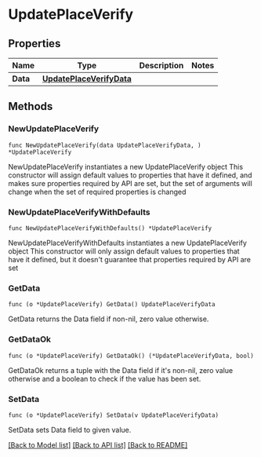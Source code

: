 # UpdatePlaceVerify

## Properties

Name | Type | Description | Notes
------------ | ------------- | ------------- | -------------
**Data** | [**UpdatePlaceVerifyData**](UpdatePlaceVerifyData.md) |  | 

## Methods

### NewUpdatePlaceVerify

`func NewUpdatePlaceVerify(data UpdatePlaceVerifyData, ) *UpdatePlaceVerify`

NewUpdatePlaceVerify instantiates a new UpdatePlaceVerify object
This constructor will assign default values to properties that have it defined,
and makes sure properties required by API are set, but the set of arguments
will change when the set of required properties is changed

### NewUpdatePlaceVerifyWithDefaults

`func NewUpdatePlaceVerifyWithDefaults() *UpdatePlaceVerify`

NewUpdatePlaceVerifyWithDefaults instantiates a new UpdatePlaceVerify object
This constructor will only assign default values to properties that have it defined,
but it doesn't guarantee that properties required by API are set

### GetData

`func (o *UpdatePlaceVerify) GetData() UpdatePlaceVerifyData`

GetData returns the Data field if non-nil, zero value otherwise.

### GetDataOk

`func (o *UpdatePlaceVerify) GetDataOk() (*UpdatePlaceVerifyData, bool)`

GetDataOk returns a tuple with the Data field if it's non-nil, zero value otherwise
and a boolean to check if the value has been set.

### SetData

`func (o *UpdatePlaceVerify) SetData(v UpdatePlaceVerifyData)`

SetData sets Data field to given value.



[[Back to Model list]](../README.md#documentation-for-models) [[Back to API list]](../README.md#documentation-for-api-endpoints) [[Back to README]](../README.md)


